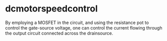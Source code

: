 # dcmotorspeedcontrol
By employing a MOSFET in the circuit, and using the resistance pot to control the gate-source voltage, one can control the current flowing through the output circuit connected across the drainsource.
